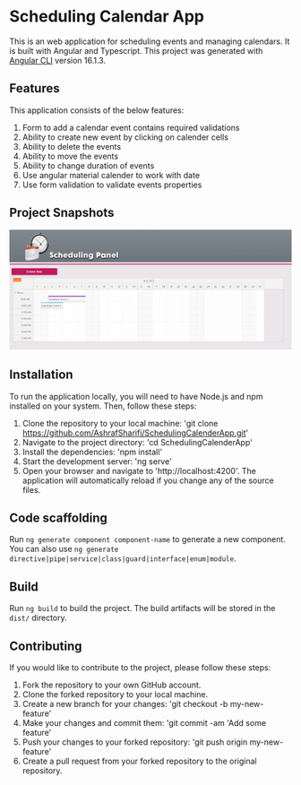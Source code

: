 # Scheduling Calendar App
This is an web application for scheduling events and managing calendars. It is built with Angular and Typescript.
This project was generated with [Angular CLI](https://github.com/angular/angular-cli) version 16.1.3.

## Features

This application consists of the below features:
1.	Form to add a calendar event contains required validations
2.	Ability to create new event by clicking on calender cells
3.	Ability to delete the events
4.	Ability to move the events
5.	Ability to change duration of events
6.	Use angular material calender to work with date
7.	Use form validation to validate events properties

## Project Snapshots

![Screenshot](src/assets/images/screenshots/mainPage.png)

## Installation

To run the application locally, you will need to have Node.js and npm installed on your system. Then, follow these steps:

1. Clone the repository to your local machine:
  'git clone https://github.com/AshrafSharifi/SchedulingCalenderApp.git'
2. Navigate to the project directory:
  'cd SchedulingCalenderApp'
3. Install the dependencies:
  'npm install'
4. Start the development server:
  'ng serve'
5. Open your browser and navigate to 'http://localhost:4200'. The application will automatically reload if you change any of the source files.

## Code scaffolding

Run `ng generate component component-name` to generate a new component. You can also use `ng generate directive|pipe|service|class|guard|interface|enum|module`.

## Build

Run `ng build` to build the project. The build artifacts will be stored in the `dist/` directory.

## Contributing

If you would like to contribute to the project, please follow these steps:

1. Fork the repository to your own GitHub account.
2. Clone the forked repository to your local machine.
3. Create a new branch for your changes:
  'git checkout -b my-new-feature'
4. Make your changes and commit them:
  'git commit -am 'Add some feature'
5. Push your changes to your forked repository:
  'git push origin my-new-feature'
6. Create a pull request from your forked repository to the original repository.
